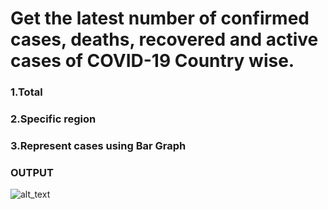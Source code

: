 # Get the latest number of confirmed cases, deaths, recovered and active cases of COVID-19 Country wise.
###  1.Total
###  2.Specific region
###  3.Represent cases using Bar Graph

### **OUTPUT**


![alt_text](https://github.com/sumyak/COVID-19/blob/master/task%201/Screenshot%20(267).png?raw=true)

